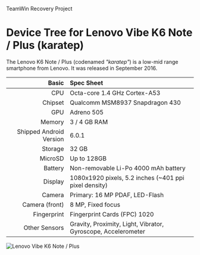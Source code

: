 TeamWin Recovery Project

Device Tree for Lenovo Vibe K6 Note / Plus (karatep)
===========================================

The Lenovo K6 Note / Plus (codenamed _"karatep"_) is a low-mid range smartphone from Lenovo.
It was released in September 2016.

Basic   | Spec Sheet
-------:|:-------------------------
CPU     | Octa-core 1.4 GHz Cortex-A53
Chipset | Qualcomm MSM8937 Snapdragon 430
GPU     | Adreno 505
Memory  | 3 / 4 GB RAM
Shipped Android Version | 6.0.1
Storage | 32 GB
MicroSD | Up to 128GB
Battery | Non-removable Li-Po 4000 mAh battery
Display | 1080x1920 pixels, 5.2 inches (~401 ppi pixel density)
Camera  | Primary: 16 MP PDAF, LED-Flash
Camera (front)  | 8 MP, Fixed focus
Fingerprint | Fingerprint Cards (FPC) 1020
Other Sensors | Gravity, Proximity, Light, Vibrator, Gyroscope, Accelerometer

![Lenovo Vibe K6 Note / Plus](https://cdn2.gsmarena.com/vv/pics/lenovo/lenovo-k6-note2.jpg "Lenovo Vibe K6 Note / Plus")

